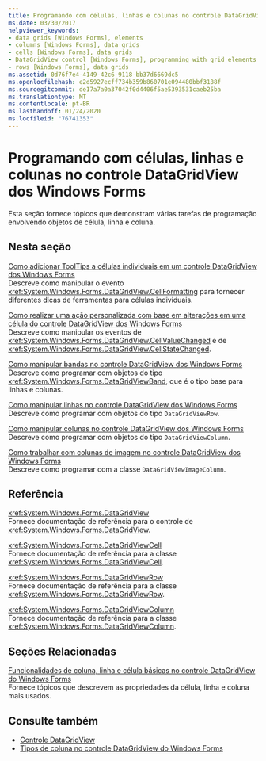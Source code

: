 ```yaml
---
title: Programando com células, linhas e colunas no controle DataGridView
ms.date: 03/30/2017
helpviewer_keywords:
- data grids [Windows Forms], elements
- columns [Windows Forms], data grids
- cells [Windows Forms], data grids
- DataGridView control [Windows Forms], programming with grid elements
- rows [Windows Forms], data grids
ms.assetid: 0d76f7e4-4149-42c6-9118-bb37d6669dc5
ms.openlocfilehash: e2d5927ecff734b359b860701e094480bbf3188f
ms.sourcegitcommit: de17a7a0a37042f0d4406f5ae5393531caeb25ba
ms.translationtype: MT
ms.contentlocale: pt-BR
ms.lasthandoff: 01/24/2020
ms.locfileid: "76741353"
---
```

# <a name="programming-with-cells-rows-and-columns-in-the-windows-forms-datagridview-control"></a>Programando com células, linhas e colunas no controle DataGridView dos Windows Forms
Esta seção fornece tópicos que demonstram várias tarefas de programação envolvendo objetos de célula, linha e coluna.  
  
## <a name="in-this-section"></a>Nesta seção  
 [Como adicionar ToolTips a células individuais em um controle DataGridView dos Windows Forms](add-tooltips-to-individual-cells-in-a-wf-datagridview-control.md)  
 Descreve como manipular o evento <xref:System.Windows.Forms.DataGridView.CellFormatting> para fornecer diferentes dicas de ferramentas para células individuais.  
  
 [Como realizar uma ação personalizada com base em alterações em uma célula do controle DataGridView dos Windows Forms](perform-a-custom-action-based-on-changes-in-a-cell-of-a-datagrid.md)  
 Descreve como manipular os eventos de <xref:System.Windows.Forms.DataGridView.CellValueChanged> e de <xref:System.Windows.Forms.DataGridView.CellStateChanged>.  
  
 [Como manipular bandas no controle DataGridView dos Windows Forms](how-to-manipulate-bands-in-the-windows-forms-datagridview-control.md)  
 Descreve como programar com objetos do tipo <xref:System.Windows.Forms.DataGridViewBand>, que é o tipo base para linhas e colunas.  
  
 [Como manipular linhas no controle DataGridView dos Windows Forms](how-to-manipulate-rows-in-the-windows-forms-datagridview-control.md)  
 Descreve como programar com objetos do tipo `DataGridViewRow`.  
  
 [Como manipular colunas no controle DataGridView dos Windows Forms](how-to-manipulate-columns-in-the-windows-forms-datagridview-control.md)  
 Descreve como programar com objetos do tipo `DataGridViewColumn`.  
  
 [Como trabalhar com colunas de imagem no controle DataGridView dos Windows Forms](how-to-work-with-image-columns-in-the-windows-forms-datagridview-control.md)  
 Descreve como programar com a classe `DataGridViewImageColumn`.  
  
## <a name="reference"></a>Referência  
 <xref:System.Windows.Forms.DataGridView>  
 Fornece documentação de referência para o controle de <xref:System.Windows.Forms.DataGridView>.  
  
 <xref:System.Windows.Forms.DataGridViewCell>  
 Fornece documentação de referência para a classe <xref:System.Windows.Forms.DataGridViewCell>.  
  
 <xref:System.Windows.Forms.DataGridViewRow>  
 Fornece documentação de referência para a classe <xref:System.Windows.Forms.DataGridViewRow>.  
  
 <xref:System.Windows.Forms.DataGridViewColumn>  
 Fornece documentação de referência para a classe <xref:System.Windows.Forms.DataGridViewColumn>.  
  
## <a name="related-sections"></a>Seções Relacionadas  
 [Funcionalidades de coluna, linha e célula básicas no controle DataGridView do Windows Forms](basic-column-row-and-cell-features-wf-datagridview-control.md)  
 Fornece tópicos que descrevem as propriedades da célula, linha e coluna mais usados.  
  
## <a name="see-also"></a>Consulte também

- [Controle DataGridView](datagridview-control-windows-forms.md)
- [Tipos de coluna no controle DataGridView do Windows Forms](column-types-in-the-windows-forms-datagridview-control.md)
